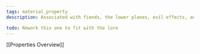 ```yaml
---
tags: material_property
description: Associated with fiends, the lower planes, evil effects, and the warlock fiend pact.

todo: Rework this one to fit with the lore
---
```

[[Properties Overview]]
